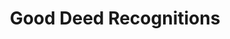 ---
pid: pt41
title: Good Deed Recognitions
location_transcription: Various
coordinates: "[-75.1306682, 39.966278]"
zipcode: '19107'
gen_neighborhood: Center City
neighborhood: Washington Square West,Avenue of The Arts,Midtown Village,Chinatown
outside_phl: 
age: '28'
age_range: 20-29
instagram: 
image_file_name: pt_41.jpg
proposal_transcription: Someplace we can celebrate //minor// victories or accomplishments
  or good deeds. Maybe like plaques saying things like //at this place, on July 20th
  2015, Laura McNally helped a stranger//.
topic: Inclusivity,Unity,Uplifting,Love
topic_summary: 0, 0, 0, 0
type: Plaque
keywords_other: 
credit: Erin Hughes
image_labels: 
twitter: 
facebook: 
permalink: "/monuments/pt41/"
layout: item-page
---